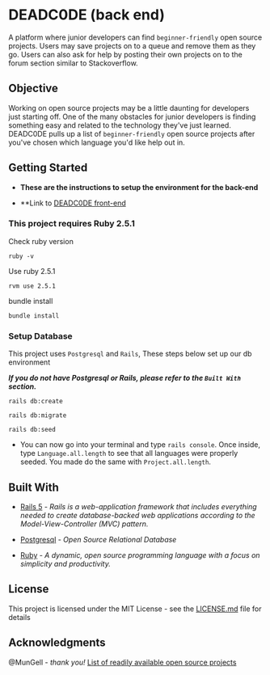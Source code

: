 
# DEADC0DE (back end)

A platform where junior developers can find `beginner-friendly` open source projects. Users may save projects on to a queue and remove them as they go. Users can also ask for help by posting their own projects on to the forum section similar to Stackoverflow.

## Objective

Working on open source projects may be a little daunting for developers just starting off. One of the many obstacles for junior developers is finding something easy and related to the technology they've just learned. DEADC0DE pulls up a list of `beginner-friendly` open source projects after you've chosen which language you'd like help out in.

## Getting Started

- **These are the instructions to setup the environment for the back-end**

- **Link to [DEADC0DE front-end](https://github.com/robertexe/DEADC0DE-front-end)



### This project requires **Ruby 2.5.1**

Check ruby version
```
ruby -v
```
Use ruby 2.5.1
```
rvm use 2.5.1
```
bundle install
```
bundle install
```
### Setup Database

This project uses `Postgresql` and `Rails`, These steps below set up our db environment

***If you do not have Postgresql or Rails, please refer to the `Built With` section.***

```
rails db:create

rails db:migrate

rails db:seed
```

- You can now go into your terminal and type `rails console`. Once inside, type `Language.all.length` to see that all languages were properly seeded. You made do the same with `Project.all.length`.

## Built With

* [Rails 5](https://rubyonrails.org/) - *Rails is a web-application framework that includes everything needed to create database-backed web applications according to the Model-View-Controller (MVC) pattern.*

* [Postgresql](https://www.postgresql.org/) - *Open Source Relational Database*

* [Ruby](https://www.ruby-lang.org/en/) - *A dynamic, open source programming language with a focus on simplicity and productivity.*

## License

This project is licensed under the MIT License - see the [LICENSE.md](LICENSE.md) file for details

## Acknowledgments

 @MunGell - *thank you!* [List of readily available open source projects](https://github.com/MunGell/awesome-for-beginners)
